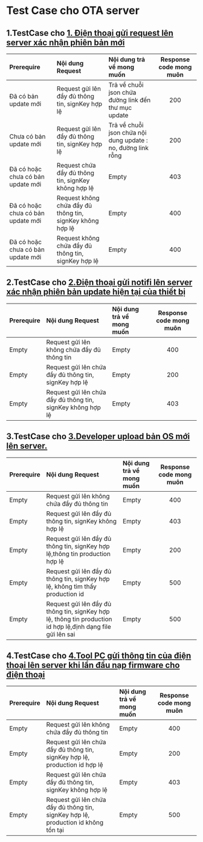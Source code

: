 # Test Case cho OTA server

## 1.TestCase cho [1. Điện thoại gửi request lên server xác nhận phiên bản mới](/docs/DesignAPI.md)

|Prerequire | Nội dung Request |Nội dung trả về mong muốn|Response code mong muôn |
|:----|:----|:----|:----:|
|Đã có bản update mới|Request gửi lên đầy đủ thông tin, signKey hợp lệ | Trả về chuỗi json chứa đường link đến thư mục update|200|
|Chưa có bản update mới| Request gửi lên đầy đủ thông tin, signKey hợp lệ | Trả về chuỗi json chứa nội dung update : no, đường link rỗng |200|
|Đã có hoặc chưa có bản update mới |Request chứa đầy đủ thông tin, signKey không hợp lệ| Empty |403|
|Đã có hoặc chưa có bản update mới |Request không chứa đầy đủ thông tin, signKey không hợp lệ| Empty |400|
|Đã có hoặc chưa có bản update mới |Request không chứa đầy đủ thông tin, signKey hợp lệ| Empty |400|


## 2.TestCase cho [2.Điện thoại gửi notifi lên server xác nhận phiên bản update hiện tại của thiết bị](/docs/DesignAPI.md)

|Prerequire | Nội dung Request |Nội dung trả về mong muốn|Response code mong muôn |
|:----|:----|:----|:----:|
|Empty|Request gửi lên không chứa đầy đủ thông tin | Empty| 400|
|Empty| Request gửi lên chứa đầy đủ thông tin, signKey hợp lệ|Empty | 200|
|Empty| Request gửi lên chứa đầy đủ thông tin, signKey không hợp lệ |Empty|403|

## 3.TestCase cho [3.Developer upload bản OS mới lên server.](/docs/DesignAPI.md)
|Prerequire | Nội dung Request |Nội dung trả về mong muốn|Response code mong muôn |
|:----|:----|:----|:----:|
|Empty| Request gửi lên không chứa đầy đủ thông tin | Empty| 400|
|Empty| Request gửi lên đầy đủ thông tin, signKey không hợp lệ | Empty |403|
|Empty| Request gửi lên đầy đủ thông tin, signKey hợp lệ,thông tin production hợp lệ | Empty| 200|
|Empty| Request gửi lên đầy đủ thông tin, signKey hợp lệ, không tìm thấy production id | Empty| 500|
|Empty|Request gửi lên đầy đủ thông tin, signKey hợp lệ, thông tin production id hợp lệ,định dạng file gửi lên sai |Empty | 500|

## 4.TestCase cho [4.Tool PC gửi thông tin của điện thoại lên server khi lần đầu nạp firmware cho điện thoại](/docs/DesignAPI.md)
|Prerequire | Nội dung Request |Nội dung trả về mong muốn|Response code mong muôn |
|:----|:----|:----|:----:|
|Empty| Request gửi lên không chứa đầy đủ thông tin |Empty|400|
|Empty| Request gửi lên chứa đầy đủ thông tin, signKey hợp lệ, production id hợp lệ |Empty| 200|
|Empty| Request gửi lên chứa đầy đủ thông tin, signKey không hợp lệ |Empty| 403|
|Empty|Request gửi lên chứa đầy đủ thông tin, signKey hợp lệ, production id không tồn tại |Empty|500|
